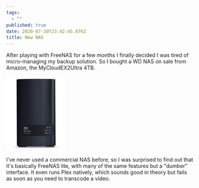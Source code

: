 ```yaml
---
tags:
  - ""
published: true
date: 2020-07-30T23:42:45.076Z
title: New NAS
---
```


After playing with FreeNAS for a few months I finally decided I was tired of micro-managing my backup solution. So I bought a WD NAS on sale from Amazon, the MyCloudEX2Ultra 4TB.

![MyCloudEX2Ultra](./mycloudex2ultra.png "MyCloudEX2Ultra")

I've never used a commercial NAS before, so I was surprised to find out that it's basically FreeNAS lite, with many of the same features but a "dumber" interface. It even runs Plex natively, which sounds good in theory but fails as soon as you need to transcode a video.
